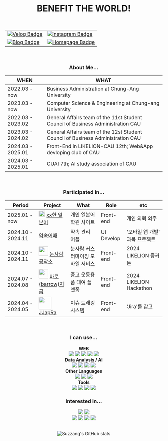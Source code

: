 <div align="center">
  
  <h1>BENEFIT THE WORLD!</h1>
  <br/>


<!-----------------------------------------sns 표------------------------------------------>
<table>
  <tr>
    <td>
      <a href="https://velog.io/@suzzang2/posts">
        <img src="https://img.shields.io/badge/VELOG-20C997?style=for-the-badge&logo=VELOG&logoColor=white" alt="Velog Badge" />
      </a>
    </td>
    <td>
      <a href="https://www.instagram.com/forsxygrave">
        <img src="https://img.shields.io/badge/INSTAGRAM-E4405F?style=for-the-badge&logo=instagram&logoColor=white" alt="Instagram Badge" />
      </a>
    </td>
  </tr>
  <tr>
    <td>
      <a href="https://blog.naver.com/spaceodddity">
        <img src="https://img.shields.io/badge/BLOG-03C75A?style=for-the-badge&logo=naver&logoColor=white" alt="Blog Badge" />
      </a>
    </td>
    <td>
      <a href="http://suzzang2.kro.kr/">
        <img src="https://img.shields.io/badge/HOMEPAGE-21610B?style=for-the-badge&logo=homeassistantcommunitystore&logoColor=white" alt="Homepage Badge" />
      </a>
    </td>
  </tr>
</table>
<br/>
  
  <h3>About Me...</h3>

  | WHEN | WHAT |
  | ------------ | ------------- |
  | 2022.03 - now| Business Administration at Chung-Ang University |
  | 2023.03 - now| Computer Science & Engineering at Chung-ang University |
  | 2022.03 - 2023.02 | General Affairs team of the 11st Student Council of Business Administration CAU |
  | 2023.03 - 2024.02 | General Affairs team of the 12st Student Council of Business Administration CAU |
  | 2024.03 - 2025.01| Front-End in LIKELION-CAU 12th; Web&App devloping club of CAU |
  | 2024.03 - 2025.01 | CUAI 7th; AI study association of CAU |

  <br/>
  


<h3>Participated in... </h3>

|Period|Project|What|Role|etc
|---|---|---|---|---|
| 2025.01 - now | <img width="20px" src="https://github.com/user-attachments/assets/6587a6cd-5e0d-4b05-9780-94678d4606d6"> [xx한 일본어](https://github.com/JapaneseAcademy/FrontEnd) | 개인 일본어 학원 사이트 | Front-end | 개인 의뢰 외주 |
| 2024.10 - 2024.11 | [약속어때](https://github.com/wo0gA/woogafront) | 약속 관리 어플 | UI Develop | '모바일 앱 개발' 과목 프로젝트 |
| 2024.10 - 2024.11 | <img src='https://github.com/user-attachments/assets/1167c0b9-229b-4590-9406-3da3f9932f16' width='30px'> [눈사람 공작소](https://github.com/wo0gA/woogafront) | 눈사람 커스터마이징 모바일 서비스 | Front-end | 2024 LIKELION 중커톤 |
| 2024.07 - 2024.08 |<img src='https://github.com/user-attachments/assets/ed192116-54e5-422a-9ea2-5292f01f2e90' width='30px'> [바로(barrow)지금](https://github.com/wo0gA/woogafront) | 중고 운동용품 대여 플랫폼 | Front-end | 2024 LIKELION Hackathon |
| 2024.04 - 2024.05 | <img src='https://github.com/user-attachments/assets/34d75681-973d-4fc0-9997-335d4cebaf04' width='40px'> [JJapRa](https://github.com/CAU-SE-12king/JJAPRA_Front) | 이슈 트래킹 시스템 | Front-end| 'Jira'를 참고 |

<br/>

<h3>I can use...</h3>

**WEB** <br/>
<img src="https://img.shields.io/badge/HTML5-E34F26?style=for-the-badge&logo=HTML5&logoColor=white"/>
<img src="https://img.shields.io/badge/CSS3-1572B6?style=for-the-badge&logo=CSS3&logoColor=white"/>
<img src="https://img.shields.io/badge/REACT-61DAFB?style=for-the-badge&logo=REACT&logoColor=white"/>
<img src="https://img.shields.io/badge/JAVASCRIPT-F7DF1E?style=for-the-badge&logo=JAVASCRIPT&logoColor=black"/>
<img src="https://img.shields.io/badge/TYPESCRIPT-3178C6?style=for-the-badge&logo=TYPESCRIPT&logoColor=white"/>
<br>
**Data Analysis / AI** <br/>
<img src="https://img.shields.io/badge/PYTHON-3776AB?style=for-the-badge&logo=PYTHON&logoColor=white"/>
<img src="https://img.shields.io/badge/NUMPY-013243?style=for-the-badge&logo=NUMPY&logoColor=white"/>
<img src="https://img.shields.io/badge/PANDAS-150458?style=for-the-badge&logo=PANDAS&logoColor=white"/>
<img src="https://img.shields.io/badge/SCIKIT LEARN-013243?style=for-the-badge&logo=scikitlearn&logoColor=white"/>
<br>
**Other Languages** <br/>
<img src="https://img.shields.io/badge/C-A8B9CC?style=for-the-badge&logo=C&logoColor=white"/>  <img src="https://img.shields.io/badge/c++-00599C?style=for-the-badge&logo=c%2B%2B&logoColor=white"/>
<img src="https://img.shields.io/badge/JAVA-000000?style=for-the-badge&logo=openjdk&logoColor=white"/>
<br>
**Tools** <br/>
<img src="https://img.shields.io/badge/FIGMA-F24E1E?style=for-the-badge&logo=FIGMA&logoColor=white"/>
<img src="https://img.shields.io/badge/NOTION-000000?style=for-the-badge&logo=NOTION&logoColor=white"/>
<img src="https://img.shields.io/badge/SLACK-4A154B?style=for-the-badge&logo=SLACK&logoColor=white"/>
<img src="https://img.shields.io/badge/DISCORD-5865F2?style=for-the-badge&logo=DISCORD&logoColor=white"/>
<br/>

 
<h3>Interested in...</h3>

<img src="https://img.shields.io/badge/SWIFT-F05138?style=for-the-badge&logo=SWIFT&logoColor=white"/>
<img src="https://img.shields.io/badge/ReactNative-222222?style=for-the-badge&logo=React&logoColor=white"/>
<br/>
<img src="https://img.shields.io/badge/NINTENDO-E60012?style=for-the-badge&logo=NINTENDO SWITCH&logoColor=white"/>
<img src="https://img.shields.io/badge/ADOBE ILLUSTRATOR-FF9A00?style=for-the-badge&logo=ADOBE ILLUSTRATOR&logoColor=white"/>
<img src="https://img.shields.io/badge/ADOBE PHOTOSHOP-31A8FF?style=for-the-badge&logo=adobephotoshop&logoColor=white"/>
<img src="https://img.shields.io/badge/ADOBE PREMIER PRO-9999FF?style=for-the-badge&logo=adobepremierepro&logoColor=white"/>

<br/>
<br/>

![Suzzang's GitHub stats](https://github-readme-stats.vercel.app/api?username=suzzang2&theme=swift&show_icons=true&rank_icon=github)

</div>
